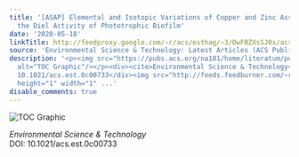 ```yaml
---
title: '[ASAP] Elemental and Isotopic Variations of Copper and Zinc Associated with
  the Diel Activity of Phototrophic Biofilm'
date: '2020-05-18'
linkTitle: http://feedproxy.google.com/~r/acs/esthag/~3/DwFBZXsSJ0s/acs.est.0c00733
source: 'Environmental Science & Technology: Latest Articles (ACS Publications)'
description: '<p><img src="https://pubs.acs.org/na101/home/literatum/publisher/achs/journals/content/esthag/0/esthag.ahead-of-print/acs.est.0c00733/20200518/images/medium/es0c00733_0005.gif"
  alt="TOC Graphic"/></p><div><cite>Environmental Science & Technology</cite></div><div>DOI:
  10.1021/acs.est.0c00733</div><img src="http://feeds.feedburner.com/~r/acs/esthag/~4/DwFBZXsSJ0s"
  height="1" width="1" ...'
disable_comments: true
---
```

<p><img src="https://pubs.acs.org/na101/home/literatum/publisher/achs/journals/content/esthag/0/esthag.ahead-of-print/acs.est.0c00733/20200518/images/medium/es0c00733_0005.gif" alt="TOC Graphic"/></p><div><cite>Environmental Science & Technology</cite></div><div>DOI: 10.1021/acs.est.0c00733</div><img src="http://feeds.feedburner.com/~r/acs/esthag/~4/DwFBZXsSJ0s" height="1" width="1" ...